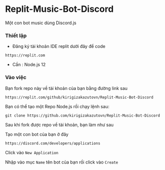# Replit-Music-Bot-Discord
Một con bot music dùng Discord.js

### Thiết lập
- Đăng ký tài khoản IDE replit dưới đây để code

```
https://replit.com
```
- Cần : Node.js 12

### Vào việc 

Bạn fork repo này về tài khoản của bạn bằng đường link sau

```
https://replit.com/github/kirigizakazutovn/Replit-Music-Bot-Discord
```

Bạn có thể tạo một Repo Node.js rồi chạy lệnh sau:

`git clone https://github.com/kirigizakazutovn/Replit-Music-Bot-Discord`

Sau khi fork được repo về tài khoản, bạn làm như sau

Tạo một con bot của bạn ở đây


```
https://discord.com/developers/applications
```

Click vào `New Application`

Nhập vào mục `Name` tên bot của bạn rồi click vào `Create`
